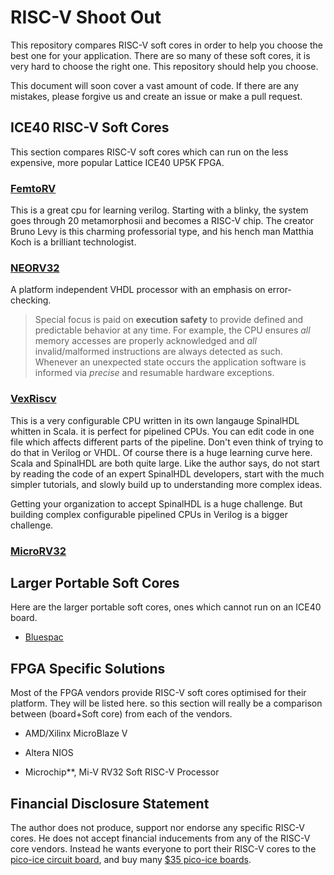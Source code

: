 # RISC-V Shoot Out

This repository compares RISC-V soft cores in order to help you choose the best one for your application.  There are so many of these soft cores, it is very hard to choose the right one.  This repository should help you choose. 

This document will soon cover a vast amount of code.  If there are any mistakes, please forgive us and create an issue or make a pull request. 

## ICE40 RISC-V Soft Cores

This section compares RISC-V soft cores which can run on the less expensive, more popular Lattice ICE40 UP5K FPGA.  

### [FemtoRV](https://github.com/dloubach/femtorv32)

This is a great cpu for learning verilog. Starting with a blinky, the system goes through 20 metamorphosii and becomes a RISC-V chip.  The creator Bruno Levy is this charming professorial type, and his hench man Matthia Koch is a brilliant technologist.  

### [NEORV32](https://github.com/stnolting/neorv32)

A platform independent VHDL processor with an emphasis on error-checking. 

> Special focus is paid on **execution safety** to provide defined and predictable behavior at any time.  For example, the CPU ensures *all* memory accesses are properly acknowledged and *all* invalid/malformed
> instructions are always detected as such. Whenever an unexpected state occurs the application software is informed via *precise* and resumable hardware exceptions.   

### [VexRiscv](https://github.com/SpinalHDL/VexRiscv)

This is a very configurable CPU written in its own langauge SpinalHDL whitten in Scala.  it is perfect for pipelined CPUs.  You can edit code in one file which affects different parts of the pipeline.  Don't even think of trying to do that in Verilog or VHDL. 
Of course there is a huge learning curve here.  Scala and SpinalHDL are both quite large. Like the author says, do not start by reading the code of an expert SpinalHDL developers, start with the much simpler tutorials, and slowly build up to understanding more complex ideas. 

Getting your organization to accept SpinalHDL is a huge challenge.  But building complex configurable pipelined CPUs in Verilog is a bigger challenge. 

### [MicroRV32](https://github.com/agra-uni-bremen/microrv32)

## Larger Portable Soft Cores

Here are the larger portable soft cores, ones which cannot run on an ICE40 board.  

- [Bluespac](https://bluespec.com/products#portable)

## FPGA Specific Solutions

Most of the FPGA vendors provide RISC-V soft cores optimised for their platform.   They will be listed here.  so this section will really be a comparison between (board+Soft core) from each of the vendors.

- AMD/Xilinx MicroBlaze V

- Altera NIOS

- Microchip**, Mi-V RV32 Soft RISC-V Processor

## Financial Disclosure Statement

 The author does not produce, support nor endorse any specific RISC-V cores. He does not accept financial inducements from any of the RISC-V core vendors. Instead he wants everyone to port their RISC-V cores to the [pico-ice circuit board](https://pico-ice.tinyvision.ai/), and buy many [$35 pico-ice boards](https://tinyvision.ai/products/pico-ice-fpga-trainer-board).  
